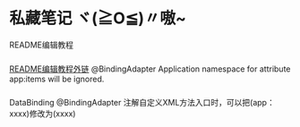 私藏笔记  ヾ(≧O≦)〃嗷~
=
README编辑教程
###
[README编辑教程外链](https://blog.csdn.net/luofeixiongsix/article/details/80841575 "教程外链")
@BindingAdapter  Application namespace for attribute app:items will be ignored.
###
DataBinding @BindingAdapter  注解自定义XML方法入口时，可以把(app：xxxx)修改为(xxxx)


